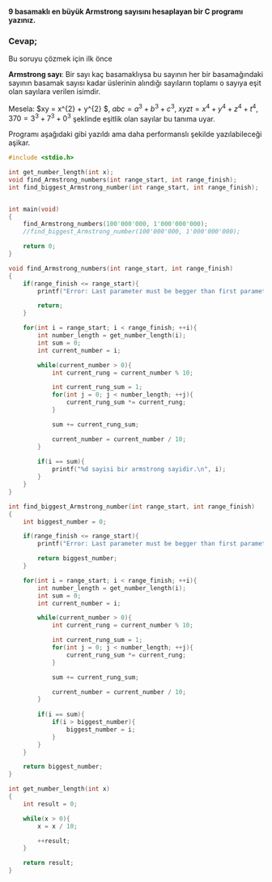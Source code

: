 #### 9 basamaklı en büyük Armstrong sayısını hesaplayan bir C programı yazınız.


### Cevap;

Bu soruyu çözmek için ilk önce 

**Armstrong sayı**: Bir sayı kaç basamaklıysa bu sayının her bir basamağındaki sayının basamak sayısı kadar üslerinin alındığı sayıların toplamı o sayıya eşit olan sayılara verilen isimdir.

Mesela: $xy = x^{2} + y^{2} $, $abc = a^{3} + b^{3} + c^{3}$, $xyzt = x^{4} + y^{4} + z^{4} + t^{4}$, $370 = 3^{3} + 7^{3} + 0^{3}$ şeklinde eşitlik olan sayılar bu tanıma uyar.


Programı aşağıdaki gibi yazıldı ama daha performanslı şekilde yazılabileceği aşikar.
```C
#include <stdio.h>

int get_number_length(int x);
void find_Armstrong_numbers(int range_start, int range_finish);
int find_biggest_Armstrong_number(int range_start, int range_finish);


int main(void)
{
    find_Armstrong_numbers(100'000'000, 1'000'000'000);
    //find_biggest_Armstrong_number(100'000'000, 1'000'000'000);

    return 0;
}

void find_Armstrong_numbers(int range_start, int range_finish)
{
    if(range_finish <= range_start){
        printf("Error: Last parameter must be begger than first parameter.\n");

        return;
    }

    for(int i = range_start; i < range_finish; ++i){
        int number_length = get_number_length(i);
        int sum = 0;
        int current_number = i;

        while(current_number > 0){
            int current_rung = current_number % 10;

            int current_rung_sum = 1;
            for(int j = 0; j < number_length; ++j){
                current_rung_sum *= current_rung;
            }

            sum += current_rung_sum;

            current_number = current_number / 10;
        }
        
        if(i == sum){
            printf("%d sayisi bir armstrong sayidir.\n", i);
        }
    }
}

int find_biggest_Armstrong_number(int range_start, int range_finish)
{
    int biggest_number = 0;

    if(range_finish <= range_start){
        printf("Error: Last parameter must be begger than first parameter.\n");

        return biggest_number;
    }

    for(int i = range_start; i < range_finish; ++i){
        int number_length = get_number_length(i);
        int sum = 0;
        int current_number = i;

        while(current_number > 0){
            int current_rung = current_number % 10;

            int current_rung_sum = 1;
            for(int j = 0; j < number_length; ++j){
                current_rung_sum *= current_rung;
            }

            sum += current_rung_sum;

            current_number = current_number / 10;
        }
        
        if(i == sum){
            if(i > biggest_number){
                biggest_number = i;
            }
        }
    }

    return biggest_number;
}

int get_number_length(int x)
{
    int result = 0;

    while(x > 0){
        x = x / 10;

        ++result;
    }

    return result;
}
```